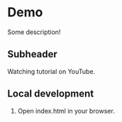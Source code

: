 # Demo

Some description!

## Subheader

Watching tutorial on YouTube.

## Local development

1. Open index.html in your browser.
